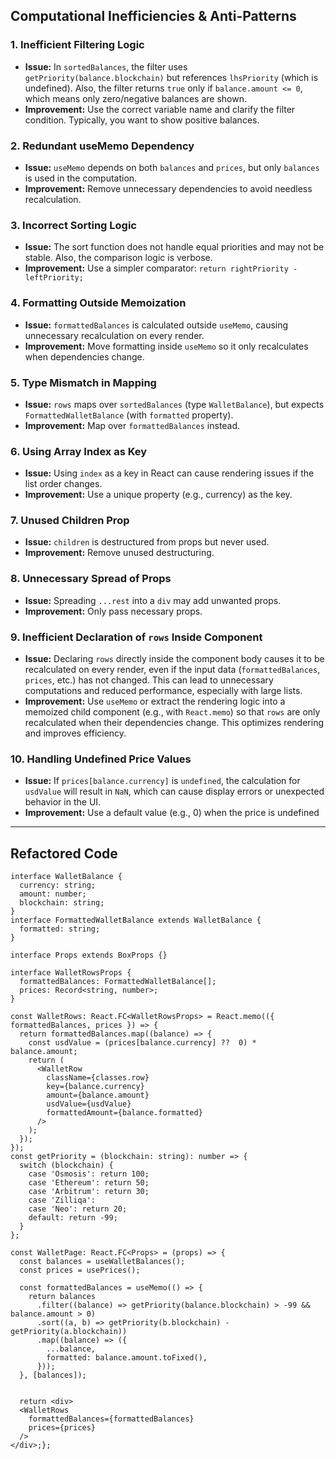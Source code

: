 ## Computational Inefficiencies & Anti-Patterns

### 1. Inefficient Filtering Logic

- **Issue:** In `sortedBalances`, the filter uses `getPriority(balance.blockchain)` but references `lhsPriority` (which is undefined). Also, the filter returns `true` only if `balance.amount <= 0`, which means only zero/negative balances are shown.
- **Improvement:** Use the correct variable name and clarify the filter condition. Typically, you want to show positive balances.

### 2. Redundant useMemo Dependency

- **Issue:** `useMemo` depends on both `balances` and `prices`, but only `balances` is used in the computation.
- **Improvement:** Remove unnecessary dependencies to avoid needless recalculation.

### 3. Incorrect Sorting Logic

- **Issue:** The sort function does not handle equal priorities and may not be stable. Also, the comparison logic is verbose.
- **Improvement:** Use a simpler comparator: `return rightPriority - leftPriority;`

### 4. Formatting Outside Memoization

- **Issue:** `formattedBalances` is calculated outside `useMemo`, causing unnecessary recalculation on every render.
- **Improvement:** Move formatting inside `useMemo` so it only recalculates when dependencies change.

### 5. Type Mismatch in Mapping

- **Issue:** `rows` maps over `sortedBalances` (type `WalletBalance`), but expects `FormattedWalletBalance` (with `formatted` property).
- **Improvement:** Map over `formattedBalances` instead.

### 6. Using Array Index as Key

- **Issue:** Using `index` as a key in React can cause rendering issues if the list order changes.
- **Improvement:** Use a unique property (e.g., currency) as the key.

### 7. Unused Children Prop

- **Issue:** `children` is destructured from props but never used.
- **Improvement:** Remove unused destructuring.

### 8. Unnecessary Spread of Props

- **Issue:** Spreading `...rest` into a `div` may add unwanted props.
- **Improvement:** Only pass necessary props.

### 9. Inefficient Declaration of `rows` Inside Component

- **Issue:** Declaring `rows` directly inside the component body causes it to be recalculated on every render, even if the input data (`formattedBalances`, `prices`, etc.) has not changed. This can lead to unnecessary computations and reduced performance, especially with large lists.
- **Improvement:** Use `useMemo` or extract the rendering logic into a memoized child component (e.g., with `React.memo`) so that `rows` are only recalculated when their dependencies change. This optimizes rendering and improves efficiency.

### 10. Handling Undefined Price Values

- **Issue:** If `prices[balance.currency]` is `undefined`, the calculation for `usdValue` will result in `NaN`, which can cause display errors or unexpected behavior in the UI.
- **Improvement:** Use a default value (e.g., 0) when the price is undefined

---

## Refactored Code

```
interface WalletBalance {
  currency: string;
  amount: number;
  blockchain: string;
}
interface FormattedWalletBalance extends WalletBalance {
  formatted: string;
}

interface Props extends BoxProps {}

interface WalletRowsProps {
  formattedBalances: FormattedWalletBalance[];
  prices: Record<string, number>;
}

const WalletRows: React.FC<WalletRowsProps> = React.memo(({ formattedBalances, prices }) => {
  return formattedBalances.map((balance) => {
    const usdValue = (prices[balance.currency] ??  0) * balance.amount;
    return (
      <WalletRow
        className={classes.row}
        key={balance.currency}
        amount={balance.amount}
        usdValue={usdValue}
        formattedAmount={balance.formatted}
      />
    );
  });
});
const getPriority = (blockchain: string): number => {
  switch (blockchain) {
    case 'Osmosis': return 100;
    case 'Ethereum': return 50;
    case 'Arbitrum': return 30;
    case 'Zilliqa':
    case 'Neo': return 20;
    default: return -99;
  }
};

const WalletPage: React.FC<Props> = (props) => {
  const balances = useWalletBalances();
  const prices = usePrices();

  const formattedBalances = useMemo(() => {
    return balances
      .filter((balance) => getPriority(balance.blockchain) > -99 && balance.amount > 0)
      .sort((a, b) => getPriority(b.blockchain) - getPriority(a.blockchain))
      .map((balance) => ({
        ...balance,
        formatted: balance.amount.toFixed(),
      }));
  }, [balances]);


  return <div>
  <WalletRows
    formattedBalances={formattedBalances}
    prices={prices}
  />
</div>;};
```
